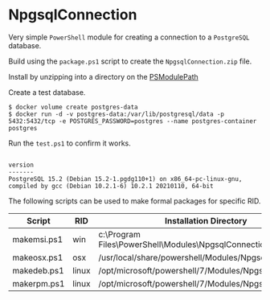 # NpgsqlConnection

Very simple `PowerShell` module for creating a connection to a `PostgreSQL` database.

Build using the `package.ps1` script to create the `NpgsqlConnection.zip` file.

Install by unzipping into a directory on the [PSModulePath](https://learn.microsoft.com/en-us/powershell/module/microsoft.powershell.core/about/about_psmodulepath)

Create a test database.

```
$ docker volume create postgres-data
$ docker run -d -v postgres-data:/var/lib/postgresql/data -p 5432:5432/tcp -e POSTGRES_PASSWORD=postgres --name postgres-container postgres
```

Run the `test.ps1` to confirm it works.

```

version
-------
PostgreSQL 15.2 (Debian 15.2-1.pgdg110+1) on x86_64-pc-linux-gnu, compiled by gcc (Debian 10.2.1-6) 10.2.1 20210110, 64-bit

```
The following scripts can be used to make formal packages for specific RID.

| Script | RID | Installation Directory |
| ------ | --- | ---------------------- |
| makemsi.ps1 | win | c:\Program Files\PowerShell\Modules\NpgsqlConnection |
| makeosx.ps1 | osx | /usr/local/share/powershell/Modules/NpgsqlConnection |
| makedeb.ps1 | linux | /opt/microsoft/powershell/7/Modules/NpgsqlConnection |
| makerpm.ps1 | linux | /opt/microsoft/powershell/7/Modules/NpgsqlConnection |
